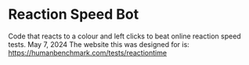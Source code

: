 # Reaction Speed Bot
Code that reacts to a colour and left clicks to beat online reaction speed tests.  May ‎7, ‎2024
The website this was designed for is: https://humanbenchmark.com/tests/reactiontime
